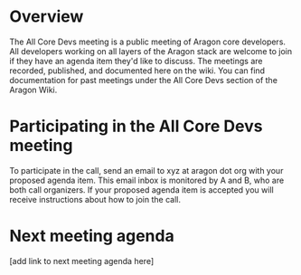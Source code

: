 # Overview

The All Core Devs meeting is a public meeting of Aragon core developers. All developers working on all layers of the Aragon stack are welcome to join if they have an agenda item they'd like to discuss. The meetings are recorded, published, and documented here on the wiki. You can find documentation for past meetings under the All Core Devs section of the Aragon Wiki.

# Participating in the All Core Devs meeting
To participate in the call, send an email to xyz at aragon dot org with your proposed agenda item. This email inbox is monitored by A and B, who are both call organizers. If your proposed agenda item is accepted you will receive instructions about how to join the call.

# Next meeting agenda

[add link to next meeting agenda here]
